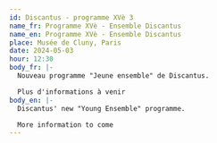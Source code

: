 ```yaml
---
id: Discantus - programme XVè 3
name_fr: Programme XVè - Ensemble Discantus
name_en: Programme XVè - Ensemble Discantus
place: Musée de Cluny, Paris
date: 2024-05-03
hour: 12:30
body_fr: |-
  Nouveau programme "Jeune ensemble" de Discantus. 

  Plus d'informations à venir
body_en: |-
  Discantus' new "Young Ensemble" programme. 

  More information to come
---
```

